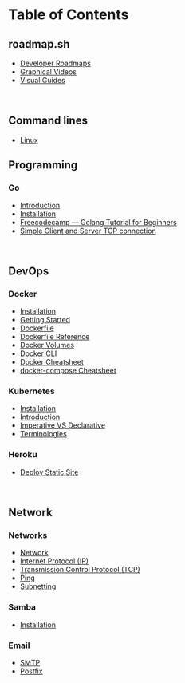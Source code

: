 # Table of Contents


## roadmap.sh
* [Developer Roadmaps](https://roadmap.sh/)
* [Graphical Videos](https://roadmap.sh/watch)
* [Visual Guides](https://roadmap.sh/guides)

<br />


## Command lines
* [Linux](linux/CMD.md)

## Programming

### Go
* [Introduction](go-lang/Introduction.md)
* [Installation](go-lang/Installation.md)
* [Freecodecamp — Golang Tutorial for Beginners](https://github.com/rmarasigan/freecodecamp#golang-tutorial-for-beginners)
* [Simple Client and Server TCP connection](go-lang/client-server-tcp.md)

<br />

## DevOps
### Docker
* [Installation](docker/Installation.md)
* [Getting Started](docker/GettingStarted.md)
* [Dockerfile](docker/Docker-file.md)
* [Dockerfile Reference](docker/DockerfileReference.md)
* [Docker Volumes](docker/Volumes.md)
* [Docker CLI](docker/CLI.md)
* [Docker Cheatsheet](docker/Docker-Cheatsheet.md)
* [docker-compose Cheatsheet](docker/Docker-Compose-Cheatsheet.md)

### Kubernetes
* [Installation](kubernetes/Installation.md)
* [Introduction](kubernetes/Introduction.md)
* [Imperative VS Declarative](kubernetes/ImperativeVSDeclarative.md)
* [Terminologies](kubernetes/Terms.md)

### Heroku
* [Deploy Static Site](heroku/Deploy-Static-Site.md)

<br />

## Network

### Networks
* [Network](networks/Network.md)
* [Internet Protocol (IP)](networks/IP.md)
* [Transmission Control Protocol (TCP)](networks/TCP.md)
* [Ping](networks/Ping.md)
* [Subnetting](networks/Subnetting.md)

### Samba
* [Installation](samba/Installation.md)

### Email
* [SMTP](email/SMTP.md)
* [Postfix](email/Postfix.md)

<br />

